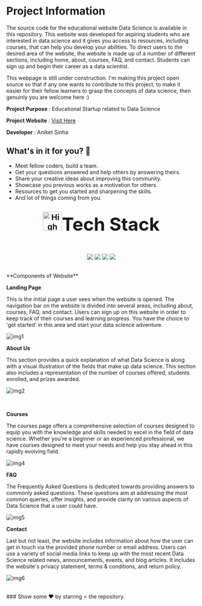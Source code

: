
# Project Information

The source code for the educational website Data Science is available in this repository. This website was developed for aspiring students who are interested in data science and it gives you access to resources, including courses, that can help you develop your abilities. To direct users to the desired area of the website, the website is made up of a number of different sections, including home, about, courses, FAQ, and contact. Students can sign up and begin their career as a data scientist.

This webpage is still under construction. I'm making this project open source so that if any one wants to contribute to this project, to make it easier for their fellow learners to grasp the concepts of data science, then genuinly you are welcome here :)

**Project Purpose** : Educational Startup related to Data Science

**Project Website** : [Visit Here](https://aniketsinha2002.github.io/DataScienceWebsite.github.io/)

**Developer** : Aniket Sinha

## What's in it for you? 🤔

- Meet fellow coders, build a team.
- Get your questions answered and help others by answering theirs.
- Share your creative ideas about improving this community.
- Showcase you previous works as a motivation for others.
- Resources to get you started and sharpening the skills.
- And lot of things coming from you.

<div align="center">
<h2><img src="https://github.com/Shrejal123/DataScienceWebsite.github.io/assets/114261409/e325eb32-a9c4-448a-a6bc-74430172d515" alt="High Voltage" width="50" height="50" /><font size="8">Tech Stack</font></h2>
<!-- ![High Voltage](https://github.com/Shrejal123/DataScienceWebsite.github.io/assets/114261409/e325eb32-a9c4-448a-a6bc-74430172d515) -->

<br>
</div>
<div align="center">
<p>
<img src="https://img.shields.io/badge/HTML5-E34F26.svg?style=for-the-badge&logo=HTML5&logoColor=white">
<img src="https://img.shields.io/badge/CSS-1572B6.svg?style=for-the-badge&logo=CSS3&logoColor=black">
<img src="https://img.shields.io/badge/JavaScript-F7DF1E.svg?style=for-the-badge&logo=JavaScript&logoColor=black">
<img src="https://img.shields.io/badge/Bootstrap-7952B3.svg?style=for-the-badge&logo=Bootstrap&logoColor=black">

</p>
</div>
<br>
                                                                  **Components of Website**
 
**Landing Page**
 
This is the initial page a user sees when the website is opened. The navigation bar on the website is divided into several areas, including about, courses, FAQ, and contact. Users can sign up on this website in order to keep track of their courses and learning progress. You have the choice to 'get started' in this area and start your data science adventure.
<br>
 
![img1](https://github.com/Shrejal123/DataScienceWebsite.github.io/assets/114261409/a977102a-412f-4a6f-adc2-1c8e5531413a)
<br>
 
**About Us**

This section provides a quick explanation of what Data Science is along with a visual illustration of the fields that make up data science. This section also includes a representation of the number of courses offered, students enrolled, and prizes awarded.
<br>
 
![img2](https://github.com/Shrejal123/DataScienceWebsite.github.io/assets/114261409/11cd2d21-da57-42c8-936f-1ce53774e8af)

 <br>
  
**Courses**

The courses page offers a comprehensive selection of courses designed to equip you with the knowledge and skills needed to excel in the field of data science. Whether you're a beginner or an experienced professional, we have courses designed to meet your needs and help you stay ahead in this rapidly evolving field.
<br>

![img4](https://github.com/Shrejal123/DataScienceWebsite.github.io/assets/114261409/8289ce46-8d9d-4f62-ad4e-5a2eb1c9bc95)

**FAQ**

The Frequently Asked Questions is dedicated towards providing answers to commonly asked questions. These questions aim at addressing the most common queries, offer insights, and provide clarity on various aspects of Data Science that a user could have.
<br>

![img5](https://github.com/Shrejal123/DataScienceWebsite.github.io/assets/114261409/718f8129-cb8e-4083-a629-af59d5a7cf7f)

**Contact**

Last but not least, the website includes information about how the user can get in touch via the provided phone number or email address. Users can use a variety of social media links to keep up with the most recent Data Science related news, announcements, events, and blog articles. It includes the website's privacy statement, terms & conditions, and return policy.
<br>

![img6](https://github.com/Shrejal123/DataScienceWebsite.github.io/assets/114261409/bbc6357b-a129-4c47-aa12-b8319717e91e)

<br>
### Show some ❤ by starring ⭐ the repository.
